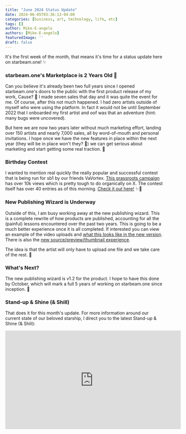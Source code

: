 ```yaml
---
title: "June 2024 Status Update"
date: 2024-06-05T03:36:13-04:00
categories: [business, art, technology, life, etc]
tags: []
author: Mike-E-angelo
authors: [Mike-E-angelo]
featuredImage: ''
draft: false
---
```


It's the first week of the month, that means it's time for a status update here on starbeam.one! ✨

### starbeam.one's Marketplace is 2 Years Old 🚀

Can you believe it's already been two full years since I opened starbeam.one's doors to the public with the first product release of my work, Cause? 🤯  I made seven sales that day and it was quite the event for me.  Of course, after this not much happened.  I had zero artists outside of myself who were using the platform.  In fact it would not be until September 2022 that I onboarded my first artist and oof was that an adventure (hint: many bugs were uncovered). 

But here we are now two years later without much marketing effort, landing over 150 artists and nearly 7,000 sales, all by word-of-mouth and personal invitations.  I hope once we have the new features in place within the next year (they will be in place won't they? 🤔) we can get serious about marketing and start getting some real traction. 🤞

### Birthday Contest

I wanted to mention real quickly the really popular and successful contest that is being run for sb1 by our friends VaVortex.  [This grassroots campaign](https://x.com/VAVortex/status/1795094602858299626) has over 10k views which is pretty tough to do organically on X.  The contest itself has over 40 entries as of this morning.  [Check it out here!](https://vote.vertikal.art/contest/scifi/) ✨🚀

### New Publishing Wizard is Underway

Outside of this, I am busy working away at the new publishing wizard.  This is a complete rewrite of how products are published, accounting for all the (painful) lessons encountered over the past two years.  This is going to be a much better experience once it is all completed.  If interested you can view an example of the video uploads and [what this looks like in the new version](https://x.com/Mike_E_angelo/status/1797909594699698483).  There is also the [new source/preview/thumbnail experience](https://x.com/Mike_E_angelo/status/1796080179887886438).

The idea is that the artist will only have to upload one file and we take care of the rest. 🙏

### What's Next?

The new publishing wizard is v1.2 for the product.  I hope to have this done by October, which will mark a full 5 years of working on starbeam.one since inception. 🤯 

### Stand-up & Shine (& Shill)

That does it for this month's update.  For more information around our current state of our beloved starship, I direct you to the latest Stand-up & Shine (& Shill):

<iframe width="560" height="315" src="https://www.youtube.com/embed/guwgg8XCTeQ" title="YouTube video player" frameborder="0" allow="accelerometer; autoplay; clipboard-write; encrypted-media; gyroscope; picture-in-picture" allowfullscreen style="margin-bottom: 2em"></iframe>
